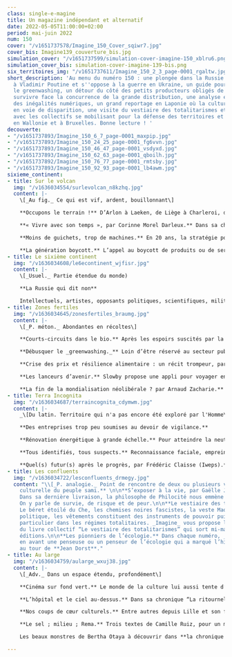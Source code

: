 ```yaml
---
class: single-e-magine
title: Un magazine indépendant et alternatif
date: 2022-05-05T11:00:00+02:00
period: mai-juin 2022
num: 150
cover: "/v1651737578/Imagine_150_Cover_sqiwr7.jpg"
cover_bis: Imagine139_couverture_bis.jpg
simulation_cover: "/v1651737599/simulation-cover-imagine-150_xblru6.png"
simulation_cover_bis: simulation-cover-imagine-139-bis.png
six_territoires_img: "/v1651737611/Imagine_150_2_3_page-0001_rgaltw.jpg"
short_description: 'Au menu du numéro 150 : une plongée dans la Russie qui résiste
  à Vladimir Poutine et s''oppose à la guerre en Ukraine, un guide pour débusquer
  le greenwashing, un détour du côté des petits producteurs obligés de lutter pour
  survivre face la concurrence de la grande distribution, une analyse en profondeur
  des inégalités numériques, un grand reportage en Laponie où la culture samie est
  en voie de disparition, une visite du vestiaire des totalitarismes et des rencontres
  avec les collectifs se mobilisant pour la défense des territoires et des ressources
  en Wallonie et à Bruxelles. Bonne lecture ! '
decouverte:
- "/v1651737893/Imagine_150_6_7_page-0001_maxpip.jpg"
- "/v1651737893/Imagine_150_24_25_page-0001_fg6vvn.jpg"
- "/v1651737893/Imagine_150_46_47_page-0001_vsdyxd.jpg"
- "/v1651737893/Imagine_150_62_63_page-0001_qboilh.jpg"
- "/v1651737892/Imagine_150_76_77_page-0001_rmtsby.jpg"
- "/v1651737893/Imagine_150_92_93_page-0001_lb4awm.jpg"
sixieme_continent:
- title: Sur le volcan
  img: "/v1636034554/surlevolcan_n8kzhq.jpg"
  content: |-
    \[_Au fig._ Ce qui est vif, ardent, bouillonnant\]

    **Occupons le terrain !** D’Arlon à Laeken, de Liège à Charleroi, des dizaines de collectifs se mobilisent pour défendre un bout de territoire naturel menacé par un projet urbanistique (zoning, complexe immobilier, usine…). _Imagine_ vous propose un petit aperçu de ce réseau Occupons le terrain ! en textes et en images.

    **« Vivre avec son temps », par Corinne Morel Darleux.** Dans sa chronique bimestrielle, l’autrice française évoque sa vie de saisonnière et sa quête d’autonomie collective.

    **Moins de guichets, trop de machines.** En 20 ans, la stratégie politique de transition numérique a évolué sans trop être questionnée. Mais à la lumière de la crise sanitaire, elle montre ses limites. La digitalisation et la dématérialisation massive des services d’intérêt laissent de trop nombreuses personnes sur le carreau et entraînent de brutales discriminations.

    **La génération boycott.** L’appel au boycott de produits ou de services visant une entreprise (trans)nationale ou un Etat est devenu une forme d’activisme de plus en plus exploitée à l’ère des réseaux sociaux. Action radicale ou militantisme paresseux ? _Imagine_ s’est penché sur la question.
- title: Le sixième continent
  img: "/v1636034608/le6econtinent_wjfisr.jpg"
  content: |-
    \[_Usuel._ Partie étendue du monde)

    **La Russie qui dit non**

    Intellectuels, artistes, opposants politiques, scientifiques, militants des droits humains, journalistes… Ils disent “non à la guerre” et s’opposent, depuis la Russie ou en exil, au pouvoir de Vladimir Poutine. Qui sont ces centaines de milliers de citoyens qui osent défier l’autorité ? Qu’est ce qui les anime ? Quels sont leurs modes d’expression et de contestation ? Dans un dossier de 21 pages, _Imagine_ donne la parole à cette Russie qui résiste entre propagande, patriotisme et violences d’Etat.
- title: Zones fertiles
  img: "/v1636034645/zonesfertiles_braumg.jpg"
  content: |-
    \[_P. méton._ Abondantes en récoltes\]

    **Courts-circuits dans le bio.** Après les espoirs suscités par la forte hausse de la fréquentation des magasins bio et des circuits courts pendant le confinement, une partie du secteur déchante : certains consommateurs sont repartis vers les grandes surfaces et la concurrence est parfois très rude entre producteurs ou points de vente. Ses acteurs se regroupent, collaborent, réinventent leurs pratiques. Et nous alertent.

    **Débusquer le _greenwashing._** Loin d’être réservé au secteur publicitaire, le _greenwashing_ se loge partout : dans les discours des entreprises, les décisions des politiques, et même quelquefois chez les écologistes. Entretien éclairant avec Aurélien Berlan, philosophe, co-directeur d’un _Manuel pour dépolluer le débat public_.

    **Crise des prix et résilience alimentaire : un récit trompeur, par Olivier De Schutter.** Dans sa chronique, le professeur de l’UCLouvain, rapporteur spécial de l’ONU, analyse les conséquences de la guerre en Ukraine**.**

    **Les lanceurs d’avenir.** Slowby propose une appli pour voyager en mode “bas carbone”. Interra crée en région liégeoise des espaces de rencontre entre personnes primo-arrivantes et citoyens d’ici. Repair Together propose des réparations (électronique, couture, informatique…) à portée de chez soi. Trois lanceurs d’avenir qui œuvrent pour construire un monde durable et solidaire.

    **La fin de la mondialisation néolibérale ? par Arnaud Zacharie.** Après l’invasion de l’Ukraine, le secrétaire général du CNCD 11.11.11 décrypte les conséquences géopolitiques de la guerre.
- title: Terra Incognita
  img: "/v1636034687/terraincognita_cdymwm.jpg"
  content: |-
    _\[Du latin. Territoire qui n'a pas encore été exploré par l'Homme\]_

    **Des entreprises trop peu soumises au devoir de vigilance.**

    **Rénovation énergétique à grande échelle.** Pour atteindre la neutralité carbone en 2050, il faudra intensifier l’isolation des bâtiments. Reportage à Wattrelos, dans le nord de la France, où plusieurs opérateurs ont lancé un programme de rénovation à grande échelle.

    **Tous identifiés, tous suspects.** Reconnaissance faciale, empreintes digitales, correspondance ADN… Les technologies biométriques basées sur les caractéristiques morpho-physiologiques ou comportementales sont en train de gagner du terrain. Avec quelles conséquences éthiques et sociétales ? Découvrez-le dans ce numéro.

    **Quel(s) futur(s) après le progrès, par Frédéric Claisse (Iweps).** En partenariat avec l’Institut wallon de l’évaluation, de la prospective et de la statistique, _Imagine_ lance une série de chroniques autour du futur. Premier épisode : la science-fiction comme moyen de (re)penser l’avenir.
- title: Les confluents
  img: "/v1636034722/lesconfluents_drmegy.jpg"
  content: "\\[_P. analogie._ Point de rencontre de deux ou plusieurs voies\\]\n\n**L’érosion
    culturelle du peuple sami.** \n\n**S’exposer à la vie, par Gaëlle Jeanmart.**
    Dans sa dernière livraison, la philosophe de Philocité nous emmène en Laponie.
    On y parle de survie, de risque et de peur.\n\n**Le vestiaire des totalitarismes.**
    Le béret étoilé du Che, les chemises noires fascistes, la veste Mao… Dans l’histoire
    politique, les vêtements constituent des instruments de pouvoir puissants, en
    particulier dans les régimes totalitaires. _Imagine_ vous propose les bonnes feuilles
    du livre collectif “Le vestiaire des totalitarismes” qui sort mi-mai chez CNRS
    éditions.\n\n**Les pionniers de l’écologie.** Dans chaque numéro, _Imagine_ met
    en avant une penseuse ou un penseur de l’écologie qui a marqué l’histoire. C’est
    au tour de **Jean Dorst**."
- title: Au large
  img: "/v1636034759/aularge_wxuj38.jpg"
  content: |-
    \[_Adv._ Dans un espace étendu, profondément\]

    **Cinéma sur fond vert.** Le monde de la culture lui aussi tente d’infléchir ses émissions de gaz à effet de serre ou de polluants et de diminuer ses déchets. Exercice pratique avec le cinéma, entre bonnes volontés, vrais engagements, et habitudes lentes à modifier.

    **L’hôpital et le ciel au-dessus.** Dans sa chronique “La ritournelle”, l’écrivain **Philippe Marczweski** passe beaucoup de temps au dernier étage de l’hôpital.

    **Nos coups de cœur culturels.** Entre autres depuis Lille et son festival Utopia, des femmes mises à l’honneur à Mons ou Bruxelles, ou une école très cinégénique au fin fond du Bhoutan.

    **Le sel ; milieu ; Rema.** Trois textes de Camille Ruiz, pour un moment d’éco-poésie, en collaboration avec la revue _Catastrophes_.

    Les beaux monstres de Bertha Otaya à découvrir dans **la chronique du Trinkhall Museum.**

---
```

